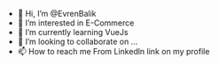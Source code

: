 - 👋 Hi, I’m @EvrenBalik
- 👀 I’m interested in E-Commerce
- 🌱 I’m currently learning VueJs
- 💞️ I’m looking to collaborate on ...
- 📫 How to reach me From Linkedln link on my profile

<!---
eburen/eburen is a ✨ special ✨ repository because its `README.md` (this file) appears on your GitHub profile.
You can click the Preview link to take a look at your changes.
--->
